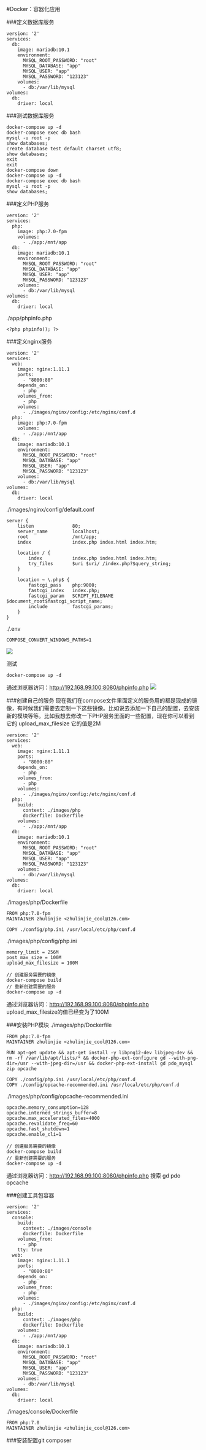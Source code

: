 #Docker：容器化应用

###定义数据库服务
```
version: '2'
services:
  db:
    image: mariadb:10.1
    environment:
      MYSQL_ROOT_PASSWORD: "root"
      MYSQL_DATABASE: "app"
      MYSQL_USER: "app"
      MYSQL_PASSWORD: "123123"
    volumes:
      - db:/var/lib/mysql
volumes:
  db:
    driver: local
```

###测试数据库服务
```
docker-compose up -d
docker-compose exec db bash
mysql -u root -p
show databases;
create database test default charset utf8;
show databases;
exit
exit
docker-compose down
docker-compose up -d
docker-compose exec db bash
mysql -u root -p
show databases;
```

###定义PHP服务
```
version: '2'
services:
  php:
    image: php:7.0-fpm
    volumes:
      - ./app:/mnt/app
  db:
    image: mariadb:10.1
    environment:
      MYSQL_ROOT_PASSWORD: "root"
      MYSQL_DATABASE: "app"
      MYSQL_USER: "app"
      MYSQL_PASSWORD: "123123"
    volumes:
      - db:/var/lib/mysql
volumes:
  db:
    driver: local
```

./app/phpinfo.php
```
<?php phpinfo(); ?>
```

###定义nginx服务
```
version: '2'
services:
  web:
    image: nginx:1.11.1
    ports:
      - "8080:80"
    depends_on:
      - php
    volumes_from:
      - php
    volumes:
      - ./images/nginx/config:/etc/nginx/conf.d
  php:
    image: php:7.0-fpm
    volumes:
      - ./app:/mnt/app
  db:
    image: mariadb:10.1
    environment:
      MYSQL_ROOT_PASSWORD: "root"
      MYSQL_DATABASE: "app"
      MYSQL_USER: "app"
      MYSQL_PASSWORD: "123123"
    volumes:
      - db:/var/lib/mysql
volumes:
  db:
    driver: local
```

./images/nginx/config/default.conf
```
server {
	listen				80;
	server_name			localhost;
	root				/mnt/app;
	index				index.php index.html index.htm;

	location / {
		index			index.php index.html index.htm;
		try_files		$uri $uri/ /index.php?$query_string;
	}

	location ~ \.php$ {
		fastcgi_pass	php:9000;
		fastcgi_index	index.php;
		fastcgi_param	SCRIPT_FILENAME		$document_root$fastcgi_script_name;
		include			fastcgi_params;
	}
}
```

./.env
```
COMPOSE_CONVERT_WINDOWS_PATHS=1
```
![](image/screenshot_1485923966998.png)

测试
```
docker-compose up -d
```

通过浏览器访问：http://192.168.99.100:8080/phpinfo.php
![](image/screenshot_1485923916768.png)

###创建自己的服务
现在我们在compose文件里面定义的服务用的都是现成的镜像，有时候我们需要去定制一下这些镜像。比如说去添加一下自己的配置，去安装新的模块等等。比如我想去修改一下PHP服务里面的一些配置，现在你可以看到它的 upload_max_filesize 它的值是2M
```
version: '2'
services:
  web:
    image: nginx:1.11.1
    ports:
      - "8080:80"
    depends_on:
      - php
    volumes_from:
      - php
    volumes:
      - ./images/nginx/config:/etc/nginx/conf.d
  php:
    build:
      context: ./images/php
      dockerfile: Dockerfile
    volumes:
      - ./app:/mnt/app
  db:
    image: mariadb:10.1
    environment:
      MYSQL_ROOT_PASSWORD: "root"
      MYSQL_DATABASE: "app"
      MYSQL_USER: "app"
      MYSQL_PASSWORD: "123123"
    volumes:
      - db:/var/lib/mysql
volumes:
  db:
    driver: local
```

./images/php/Dockerfile
```
FROM php:7.0-fpm
MAINTAINER zhulinjie <zhulinjie_cool@126.com>

COPY ./config/php.ini /usr/local/etc/php/conf.d
```

./images/php/config/php.ini
```
memory_limit = 256M
post_max_size = 100M
upload_max_filesize = 100M
```

```
// 创建服务需要的镜像
docker-compose build
// 重新创建需要的服务
docker-compose up -d
```
通过浏览器访问：http://192.168.99.100:8080/phpinfo.php upload_max_filesize的值已经变为了100M

###安装PHP模块
./images/php/Dockerfile
```
FROM php:7.0-fpm
MAINTAINER zhulinjie <zhulinjie_cool@126.com>

RUN apt-get update && apt-get install -y libpng12-dev libjpeg-dev && rm -rf /var/lib/apt/lists/* && docker-php-ext-configure gd --with-png-dir=/usr --with-jpeg-dir=/usr && docker-php-ext-install gd pdo_mysql zip opcache

COPY ./config/php.ini /usr/local/etc/php/conf.d
COPY ./config/opcache-recommended.ini /usr/local/etc/php/conf.d
```

./images/php/config/opcache-recommended.ini
```
opcache.memory_consumption=128
opcache.interned_strings_buffer=8
opcache.max_accelerated_files=4000
opcache.revalidate_freq=60
opcache.fast_shutdown=1
opcache.enable_cli=1
```

```
// 创建服务需要的镜像
docker-compose build
// 重新创建需要的服务
docker-compose up -d
```

通过浏览器访问：http://192.168.99.100:8080/phpinfo.php 搜索 gd pdo opcache

###创建工具包容器
```
version: '2'
services:
  console:
    build:
      context: ./images/console
      dockerfile: Dockerfile
    volumes_from:
      - php
    tty: true
  web:
    image: nginx:1.11.1
    ports:
      - "8080:80"
    depends_on:
      - php
    volumes_from:
      - php
    volumes:
      - ./images/nginx/config:/etc/nginx/conf.d
  php:
    build:
      context: ./images/php
      dockerfile: Dockerfile
    volumes:
      - ./app:/mnt/app
  db:
    image: mariadb:10.1
    environment:
      MYSQL_ROOT_PASSWORD: "root"
      MYSQL_DATABASE: "app"
      MYSQL_USER: "app"
      MYSQL_PASSWORD: "123123"
    volumes:
      - db:/var/lib/mysql
volumes:
  db:
    driver: local
```

./images/console/Dockerfile
```
FROM php:7.0
MAINTAINER zhulinjie <zhulinjie_cool@126.com>
```

###安装配置git composer


